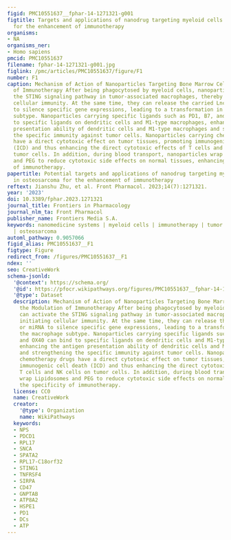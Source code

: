```yaml
---
figid: PMC10551637__fphar-14-1271321-g001
figtitle: Targets and applications of nanodrug targeting myeloid cells in osteosarcoma
  for the enhancement of immunotherapy
organisms:
- NA
organisms_ner:
- Homo sapiens
pmcid: PMC10551637
filename: fphar-14-1271321-g001.jpg
figlink: /pmc/articles/PMC10551637/figure/F1
number: F1
caption: Mechanism of Action of Nanoparticles Targeting Bone Marrow Cells in the Modulation
  of Immunotherapy After being phagocytosed by myeloid cells, nanoparticles can activate
  the STING signaling pathway in tumor-associated macrophages, thereby initiating
  cellular immunity. At the same time, they can release the carried LncRNA or miRNA
  to silence specific gene expressions, leading to a transformation in the macrophage
  subtype. Nanoparticles carrying specific ligands such as PD1, B7, and OX40 can bind
  to specific ligands on dendritic cells and M1-type macrophages, enhancing the antigen
  presentation ability of dendritic cells and M1-type macrophages and strengthening
  the specific immunity against tumor cells. Nanoparticles carrying chemotherapy drugs
  have a direct cytotoxic effect on tumor tissues, promoting immunogenic cell death
  (ICD) and thus enhancing the direct cytotoxic effects of T cells and NK cells on
  tumor cells. In addition, during blood transport, nanoparticles wrap Lipidosomes
  and PEG to reduce cytotoxic side effects on normal tissues, enhancing the specificity
  of immunotherapy.
papertitle: Potential targets and applications of nanodrug targeting myeloid cells
  in osteosarcoma for the enhancement of immunotherapy
reftext: Jianshu Zhu, et al. Front Pharmacol. 2023;14(7):1271321.
year: '2023'
doi: 10.3389/fphar.2023.1271321
journal_title: Frontiers in Pharmacology
journal_nlm_ta: Front Pharmacol
publisher_name: Frontiers Media S.A.
keywords: nanomedicine systems | myeloid cells | immunotherapy | tumor immune microenvironment
  | osteosarcoma
automl_pathway: 0.9057066
figid_alias: PMC10551637__F1
figtype: Figure
redirect_from: /figures/PMC10551637__F1
ndex: ''
seo: CreativeWork
schema-jsonld:
  '@context': https://schema.org/
  '@id': https://pfocr.wikipathways.org/figures/PMC10551637__fphar-14-1271321-g001.html
  '@type': Dataset
  description: Mechanism of Action of Nanoparticles Targeting Bone Marrow Cells in
    the Modulation of Immunotherapy After being phagocytosed by myeloid cells, nanoparticles
    can activate the STING signaling pathway in tumor-associated macrophages, thereby
    initiating cellular immunity. At the same time, they can release the carried LncRNA
    or miRNA to silence specific gene expressions, leading to a transformation in
    the macrophage subtype. Nanoparticles carrying specific ligands such as PD1, B7,
    and OX40 can bind to specific ligands on dendritic cells and M1-type macrophages,
    enhancing the antigen presentation ability of dendritic cells and M1-type macrophages
    and strengthening the specific immunity against tumor cells. Nanoparticles carrying
    chemotherapy drugs have a direct cytotoxic effect on tumor tissues, promoting
    immunogenic cell death (ICD) and thus enhancing the direct cytotoxic effects of
    T cells and NK cells on tumor cells. In addition, during blood transport, nanoparticles
    wrap Lipidosomes and PEG to reduce cytotoxic side effects on normal tissues, enhancing
    the specificity of immunotherapy.
  license: CC0
  name: CreativeWork
  creator:
    '@type': Organization
    name: WikiPathways
  keywords:
  - NPS
  - PDCD1
  - RPL17
  - SNCA
  - SPATA2
  - RPL17-C18orf32
  - STING1
  - TNFRSF4
  - SIRPA
  - CD47
  - GNPTAB
  - ATP8A2
  - HSPE1
  - PD1
  - DCs
  - ATP
---
```

